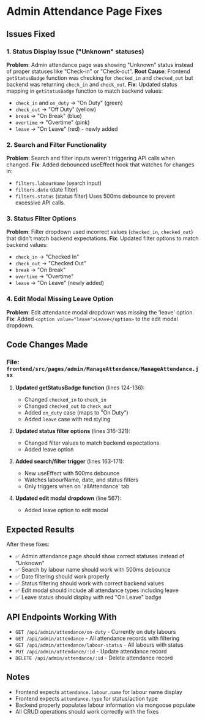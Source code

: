 # Admin Attendance Page Fixes

## Issues Fixed

### 1. Status Display Issue ("Unknown" statuses)
**Problem**: Admin attendance page was showing "Unknown" status instead of proper statuses like "Check-in" or "Check-out".
**Root Cause**: Frontend `getStatusBadge` function was checking for `checked_in` and `checked_out` but backend was returning `check_in` and `check_out`.
**Fix**: Updated status mapping in `getStatusBadge` function to match backend values:
- `check_in` and `on_duty` → "On Duty" (green)
- `check_out` → "Off Duty" (yellow)
- `break` → "On Break" (blue)  
- `overtime` → "Overtime" (pink)
- `leave` → "On Leave" (red) - newly added

### 2. Search and Filter Functionality
**Problem**: Search and filter inputs weren't triggering API calls when changed.
**Fix**: Added debounced useEffect hook that watches for changes in:
- `filters.labourName` (search input)
- `filters.date` (date filter)
- `filters.status` (status filter)
Uses 500ms debounce to prevent excessive API calls.

### 3. Status Filter Options
**Problem**: Filter dropdown used incorrect values (`checked_in`, `checked_out`) that didn't match backend expectations.
**Fix**: Updated filter options to match backend values:
- `check_in` → "Checked In"
- `check_out` → "Checked Out"
- `break` → "On Break"
- `overtime` → "Overtime"
- `leave` → "On Leave" (newly added)

### 4. Edit Modal Missing Leave Option
**Problem**: Edit attendance modal dropdown was missing the 'leave' option.
**Fix**: Added `<option value="leave">Leave</option>` to the edit modal dropdown.

## Code Changes Made

### File: `frontend/src/pages/admin/ManageAttendance/ManageAttendance.jsx`

1. **Updated getStatusBadge function** (lines 124-136):
   - Changed `checked_in` to `check_in`
   - Changed `checked_out` to `check_out`
   - Added `on_duty` case (maps to "On Duty")
   - Added `leave` case with red styling

2. **Updated status filter options** (lines 316-321):
   - Changed filter values to match backend expectations
   - Added leave option

3. **Added search/filter trigger** (lines 163-171):
   - New useEffect with 500ms debounce
   - Watches labourName, date, and status filters
   - Only triggers when on 'allAttendance' tab

4. **Updated edit modal dropdown** (line 567):
   - Added leave option to edit modal

## Expected Results

After these fixes:
- ✅ Admin attendance page should show correct statuses instead of "Unknown"
- ✅ Search by labour name should work with 500ms debounce
- ✅ Date filtering should work properly
- ✅ Status filtering should work with correct backend values
- ✅ Edit modal should include all attendance types including leave
- ✅ Leave status should display with red "On Leave" badge

## API Endpoints Working With

- `GET /api/admin/attendance/on-duty` - Currently on duty labours
- `GET /api/admin/attendance` - All attendance records with filtering
- `GET /api/admin/attendance/labour-status` - All labours with status
- `PUT /api/admin/attendance/:id` - Update attendance record
- `DELETE /api/admin/attendance/:id` - Delete attendance record

## Notes

- Frontend expects `attendance.labour.name` for labour name display
- Frontend expects `attendance.type` for status/action type
- Backend properly populates labour information via mongoose populate
- All CRUD operations should work correctly with the fixes